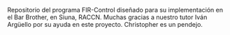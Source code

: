Repositorio del programa FIR-Control diseñado para su implementación en el Bar Brother, en Siuna, RACCN.
Muchas gracias a nuestro tutor Iván Argüello por su ayuda en este proyecto. Christopher es un pendejo.
